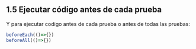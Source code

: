 ## 1.5 Ejecutar código antes de cada prueba

Y para ejecutar codigo antes de cada prueba o antes de todas las
pruebas:

``` javascript
beforeEach(()=>{})
beforeAll(()=>{})
```

